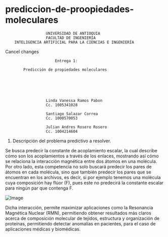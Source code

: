 # prediccion-de-proopiedades-moleculares

                      UNIVERSIDAD DE ANTIOQUIA
                      FACULTAD DE INGENIERÍA
        INTELIGENCIA ARTIFICIAL PARA LA CIENCIAS E INGENIERÍA


Cancel changes


                          Entrega 1:

            Predicción de propiedades moleculares






                      Linda Vanessa Ramos Pabon 
                      Cc. 1085341028

                      Santiago Salazar Correa
                      Cc. 1000570053

                      Julian Andres Rosero Rosero
                      Cc. 1004214604


1. Descripción del problema predictivo a resolver.

Se busca predecir la constante de acoplamiento escalar, la cual describe cómo son los acoplamientos a través de los enlaces, mostrando así cómo se relaciona la interacción magnética entre dos átomos en una molécula. Por otro lado, esta competencia no solo buscará predecir los pares de átomos en cada molécula, sino que también predecir los pares que se encuentran en los archivos, es decir, si por ejemplo tenemos una molécula cuya composición hay flúor (F), pues este no predecirá la constante escalar para ningún par que contenga F.

![Image](https://user-images.githubusercontent.com/126119492/222940435-c097790f-b04e-4a32-b63d-7a7b102d748b.png)

Dicha interacción, permite maximizar aplicaciones como la Resonancia Magnética Nuclear (RMN), permitiendo obtener resultados más claros acerca de composición molecular de tejidos, estructura y organización de proteínas, permitiendo detectar anomalías en pacientes, para el caso de aplicaciones médicas y biomédicas.

